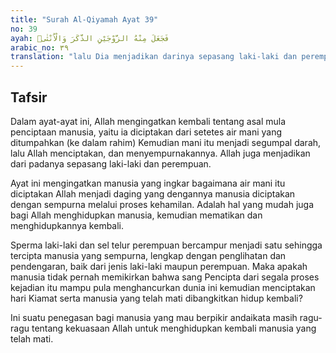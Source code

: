 ```yaml
---
title: "Surah Al-Qiyamah Ayat 39"
no: 39
ayah: فَجَعَلَ مِنْهُ الزَّوْجَيْنِ الذَّكَرَ وَالْاُنْثٰىۗ
arabic_no: ٣٩
translation: "lalu Dia menjadikan darinya sepasang laki-laki dan perempuan. "
---
```


## Tafsir

Dalam ayat-ayat ini, Allah mengingatkan kembali tentang asal mula penciptaan manusia, yaitu ia diciptakan dari setetes air mani yang ditumpahkan (ke dalam rahim) Kemudian mani itu menjadi segumpal darah, lalu Allah menciptakan, dan menyempurnakannya. Allah juga menjadikan dari padanya sepasang laki-laki dan perempuan.

Ayat ini mengingatkan manusia yang ingkar bagaimana air mani itu diciptakan Allah menjadi daging yang dengannya manusia diciptakan dengan sempurna melalui proses kehamilan. Adalah hal yang mudah juga bagi Allah menghidupkan manusia, kemudian mematikan dan menghidupkannya kembali.

Sperma laki-laki dan sel telur perempuan bercampur menjadi satu sehingga tercipta manusia yang sempurna, lengkap dengan penglihatan dan pendengaran, baik dari jenis laki-laki maupun perempuan. Maka apakah manusia tidak pernah memikirkan bahwa sang Pencipta dari segala proses kejadian itu mampu pula menghancurkan dunia ini kemudian menciptakan hari Kiamat serta manusia yang telah mati dibangkitkan hidup kembali?

Ini suatu penegasan bagi manusia yang mau berpikir andaikata masih ragu-ragu tentang kekuasaan Allah untuk menghidupkan kembali manusia yang telah mati.